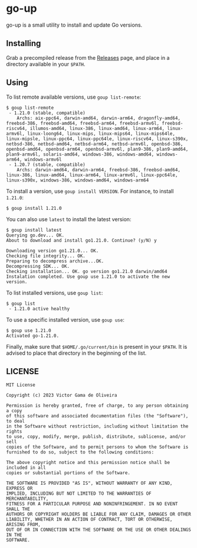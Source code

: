 # go-up

go-up is a small utility to install and update Go versions.

## Installing

Grab a precompiled release from the [Releases](releases) page, and place in a
directory available in your `$PATH`.

## Using

To list remote available versions, use `goup list-remote`:

```
$ goup list-remote
 - 1.21.0 (stable, compatible)
    Archs: aix-ppc64, darwin-amd64, darwin-arm64, dragonfly-amd64, freebsd-386, freebsd-amd64, freebsd-arm64, freebsd-armv6l, freebsd-riscv64, illumos-amd64, linux-386, linux-amd64, linux-arm64, linux-armv6l, linux-loong64, linux-mips, linux-mips64, linux-mips64le, linux-mipsle, linux-ppc64, linux-ppc64le, linux-riscv64, linux-s390x, netbsd-386, netbsd-amd64, netbsd-arm64, netbsd-armv6l, openbsd-386, openbsd-amd64, openbsd-arm64, openbsd-armv6l, plan9-386, plan9-amd64, plan9-armv6l, solaris-amd64, windows-386, windows-amd64, windows-arm64, windows-armv6l
 - 1.20.7 (stable, compatible)
    Archs: darwin-amd64, darwin-arm64, freebsd-386, freebsd-amd64, linux-386, linux-amd64, linux-arm64, linux-armv6l, linux-ppc64le, linux-s390x, windows-386, windows-amd64, windows-arm64
```

To install a version, use `goup install VERSION`. For instance, to install `1.21.0`:

```
$ goup install 1.21.0
```

You can also use `latest` to install the latest version:

```
$ goup install latest
Querying go.dev... OK.
About to download and install go1.21.0. Continue? (y/N) y

Downloading version go1.21.0... OK.
Checking file integrity... OK.
Preparing to decompress archive...OK.
Decompressing SDK... OK.
Checking installation... OK. go version go1.21.0 darwin/amd64
Instalation completed. Use goup use 1.21.0 to activate the new version.
```

To list installed versions, use `goup list`:

```
$ goup list
 - 1.21.0 active healthy
```

To use a specific installed version, use `goup use`:

```
$ goup use 1.21.0
Activated go-1.21.0.
```

Finally, make sure that `$HOME/.go/current/bin` is present in your `$PATH`. It is
advised to place that directory in the beginning of the list.

## LICENSE

```
MIT License

Copyright (c) 2023 Victor Gama de Oliveira

Permission is hereby granted, free of charge, to any person obtaining a copy
of this software and associated documentation files (the "Software"), to deal
in the Software without restriction, including without limitation the rights
to use, copy, modify, merge, publish, distribute, sublicense, and/or sell
copies of the Software, and to permit persons to whom the Software is
furnished to do so, subject to the following conditions:

The above copyright notice and this permission notice shall be included in all
copies or substantial portions of the Software.

THE SOFTWARE IS PROVIDED "AS IS", WITHOUT WARRANTY OF ANY KIND, EXPRESS OR
IMPLIED, INCLUDING BUT NOT LIMITED TO THE WARRANTIES OF MERCHANTABILITY,
FITNESS FOR A PARTICULAR PURPOSE AND NONINFRINGEMENT. IN NO EVENT SHALL THE
AUTHORS OR COPYRIGHT HOLDERS BE LIABLE FOR ANY CLAIM, DAMAGES OR OTHER
LIABILITY, WHETHER IN AN ACTION OF CONTRACT, TORT OR OTHERWISE, ARISING FROM,
OUT OF OR IN CONNECTION WITH THE SOFTWARE OR THE USE OR OTHER DEALINGS IN THE
SOFTWARE.
```
